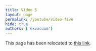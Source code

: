 ```yaml
---
title: Video 5
layout: page
permalink: /youtube/video-five
hide: true
authors: ['exvacuum']
---
```


<html>
<head>
    <script type="text/javascript">
        window.location.replace(".#video-five");
    </script>
</head>
<body>
<p>This page has been relocated to <a href=".#video-five">this link</a>.</p>
</body>
</html>